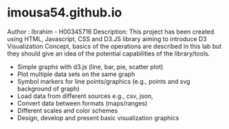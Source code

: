# imousa54.github.io
Author : Ibrahim - H00345716
Description: This project has been created using HTML, Javascript, CSS and D3.JS library aiming to introduce D3 Visualization Concept, basics of the operations are described in this lab but they should give an idea of the potential capabilities of the library/tools.

- Simple graphs with d3.js (line, bar, pie, scatter plot)
- Plot multiple data sets on the same graph
- Symbol markers for line points/graphics (e.g., points and svg background of graph)
- Load data from different sources e.g., csv, json,
- Convert data between formats (maps/ranges)
- Different scales and color schemes
- Design, develop and present basic visualization graphics